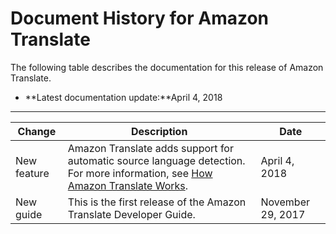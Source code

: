 # Document History for Amazon Translate<a name="doc-history"></a>

The following table describes the documentation for this release of Amazon Translate\.
+ **Latest documentation update:**April 4, 2018


****  

| Change | Description | Date | 
| --- | --- | --- | 
| New feature | Amazon Translate adds support for automatic source language detection\. For more information, see [How Amazon Translate Works](how-it-works.md)\. | April 4, 2018 | 
| New guide | This is the first release of the Amazon Translate Developer Guide\. | November 29, 2017 | 
